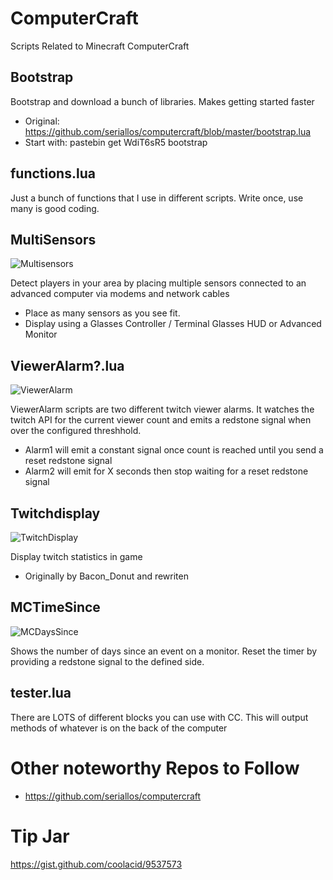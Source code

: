 # ComputerCraft
Scripts Related to Minecraft ComputerCraft

Bootstrap
---------

Bootstrap and download a bunch of libraries. Makes getting started faster
- Original: https://github.com/seriallos/computercraft/blob/master/bootstrap.lua
- Start with: pastebin get WdiT6sR5 bootstrap

functions.lua
-------------

Just a bunch of functions that I use in different scripts. Write once, use many is good coding.

MultiSensors
------------

![Multisensors](https://raw.githubusercontent.com/coolacid/ComputerCraft/master/ScreenShots/Multisensors.png)

Detect players in your area by placing multiple sensors connected to an advanced computer via modems and network cables
- Place as many sensors as you see fit.
- Display using a Glasses Controller / Terminal Glasses HUD or Advanced Monitor

ViewerAlarm?.lua
----------------

![ViewerAlarm](https://raw.githubusercontent.com/coolacid/ComputerCraft/master/ScreenShots/TwitchAlarm.png)

ViewerAlarm scripts are two different twitch viewer alarms. It watches the twitch API for the current viewer count and emits a redstone signal when over the configured threshhold.
- Alarm1 will emit a constant signal once count is reached until you send a reset redstone signal
- Alarm2 will emit for X seconds then stop waiting for a reset redstone signal

Twitchdisplay
-------------

![TwitchDisplay](https://raw.githubusercontent.com/coolacid/ComputerCraft/master/ScreenShots/TwitchDisplay.png)

Display twitch statistics in game
- Originally by Bacon_Donut and rewriten

MCTimeSince
-----------

![MCDaysSince](https://raw.githubusercontent.com/coolacid/ComputerCraft/master/ScreenShots/MCDaysSince.png)

Shows the number of days since an event on a monitor. Reset the timer by providing a redstone signal to the defined side. 


tester.lua
----------

There are LOTS of different blocks you can use with CC. This will output methods of whatever is on the back of the computer


# Other noteworthy Repos to Follow

- https://github.com/seriallos/computercraft

# Tip Jar

https://gist.github.com/coolacid/9537573